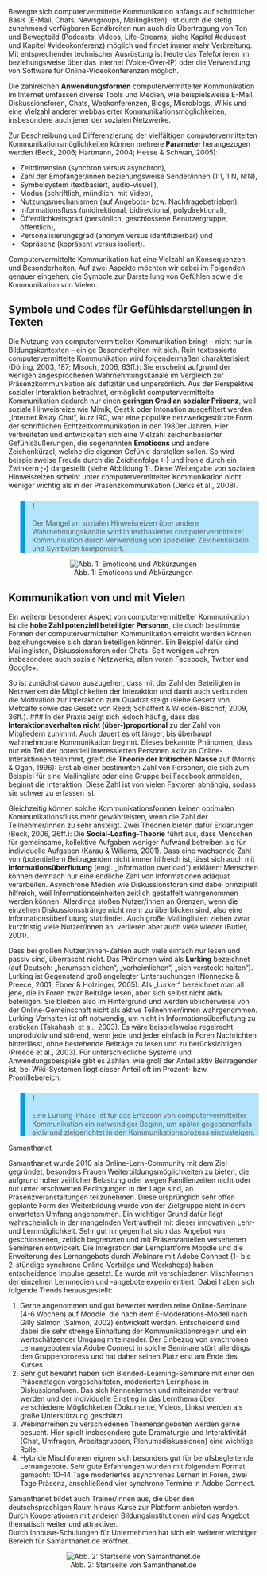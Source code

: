 <!-- filename: 02_Computervermittelte_Kommunikation.md -->
<!-- title: Computervermittelte Kommunikation -->

Bewegte sich computervermittelte Kommunikation anfangs auf schriftlicher Basis (E-Mail, Chats, Newsgroups, Mailinglisten), ist durch die stetig zunehmend verfügbaren Bandbreiten nun auch die Übertragung von Ton und Bewegtbild (Podcasts, Videos, Life-Streams; siehe Kapitel #educast und Kapitel #videokonferenz) möglich und findet immer mehr Verbreitung. Mit entsprechender technischer Ausrüstung ist heute das Telefonieren im beziehungsweise über das Internet (Voice-Over-IP) oder die Verwendung von Software für Online-Videokonferenzen möglich.

Die zahlreichen **Anwendungsformen** computervermittelter Kommunikation im Internet umfassen diverse Tools und Medien, wie beispielsweise E-Mail, Diskussionsforen, Chats, Webkonferenzen, Blogs, Microblogs, Wikis und eine Vielzahl anderer webbasierter Kommunikationsmöglichkeiten, insbesondere auch jener der sozialen Netzwerke.

Zur Beschreibung und Differenzierung der vielfältigen computervermittelten Kommunikationsmöglichkeiten können mehrere **Parameter** herangezogen werden (Beck, 2006; Hartmann, 2004; Hesse &amp; Schwan, 2005):

- Zeitdimension (synchron versus asynchron),
- Zahl der Empfänger/innen beziehungsweise Sender/innen (1:1, 1:N, N:N),
- Symbolsystem (textbasiert, audio-visuell),
- Modus (schriftlich, mündlich, mit Video),
- Nutzungsmechanismen (auf Angebots- bzw. Nachfragebetrieben),
- Informationsfluss (unidirektional, bidirektional, polydirektional),
- Öffentlichkeitsgrad (persönlich, geschlossene Benutzergruppe, öffentlich),
- Personalisierungsgrad (anonym versus identifizierbar) und
- Kopräsenz (kopräsent versus isoliert).

Computervermittelte Kommunikation hat eine Vielzahl an Konsequenzen und Besonderheiten. Auf zwei Aspekte möchten wir dabei im Folgenden genauer eingehen: die Symbole zur Darstellung von Gefühlen sowie die Kommunikation von Vielen.

## Symbole und Codes für Gefühlsdarstellungen in Texten

Die Nutzung von computervermittelter Kommunikation bringt – nicht nur in Bildungskontexten – einige Besonderheiten mit sich. Rein textbasierte computervermittelte Kommunikation wird folgendermaßen charakterisiert (Döring, 2003, 187; Misoch, 2006, 63ff.): Sie erscheint aufgrund der wenigen angesprochenen Wahrnehmungskanäle im Vergleich zur Präsenzkommunikation als defizitär und unpersönlich. Aus der Perspektive sozialer Interaktion betrachtet, ermöglicht computervermittelte Kommunikation dadurch nur einen **geringen Grad an sozialer Präsenz**, weil soziale Hinweisreize wie Mimik, Gestik oder Intonation ausgefiltert werden. „Internet Relay Chat“, kurz IRC, war eine populäre netzwerkgestützte Form der schriftlichen Echtzeitkommunikation in den 1980er Jahren. Hier verbreiteten und entwickelten sich eine Vielzahl zeichenbasierter Gefühlsäußerungen, die sogenannten **Emoticons** und andere Zeichenkürzel, welche die eigenen Gefühle darstellen sollen. So wird beispielsweise Freude durch die Zeichenfolge **:-)** und Ironie durch ein Zwinkern **;-)** dargestellt (siehe Abbildung 1). Diese Weitergabe von sozialen Hinweisreizen scheint unter computervermittelter Kommunikation nicht weniger wichtig als in der Präsenzkommunikation (Derks et al., 2008).

<blockquote style="background: #B3E5FC; border-left: 10px solid #039BE5">

### !

Der Mangel an sozialen Hinweisreizen über andere Wahrnehmungskanäle wird in textbasierter computervermittelter Kommunikation durch Verwendung von speziellen Zeichenkürzeln und Symbolen kompensiert.

</blockquote>

<center><figure>
  <img src="https://raw.githubusercontent.com/ed-tech-at/L3T/refs/heads/main/15_Kommunikation_und_Moderation/img/01_Emoticons_und_Abkürzungen.png" alt="Abb. 1: Emoticons und Abkürzungen">
  <figcaption>Abb. 1: Emoticons und Abkürzungen</figcaption>
</figure></center>


## Kommunikation von und mit Vielen

Ein weiterer besonderer Aspekt von computervermittelter Kommunikation ist die **hohe Zahl potenziell beteiligter Personen**, die durch bestimmte Formen der computervermittelten Kommunikation erreicht werden können beziehungsweise sich daran beteiligen können. Ein Beispiel dafür sind Mailinglisten, Diskussionsforen oder Chats. Seit wenigen Jahren insbesondere auch soziale Netzwerke, allen voran Facebook, Twitter und Google+.

So ist zunächst davon auszugehen, dass mit der Zahl der Beteiligten in Netzwerken die Möglichkeiten der Interaktion und damit auch verbunden die Motivation zur Interaktion zum Quadrat steigt (siehe Gesetz von Metcalfe sowie das Gesetz von Reed; Schaffert &amp; Wieden-Bischof, 2009, 36ff.). ### In der Praxis zeigt sich jedoch häufig, dass das **Interaktionsverhalten nicht (über-)proportional** zu der Zahl von Mitgliedern zunimmt. Auch dauert es oft länger, bis überhaupt wahrnehmbare Kommunikation beginnt. Dieses bekannte Phänomen, dass nur ein Teil der potentiell interessierten Personen aktiv an Online-Interaktionen teilnimmt, greift die **Theorie der kritischen Masse** auf (Morris &amp; Ogan, 1996): Erst ab einer bestimmten Zahl von Personen, die sich zum Beispiel für eine Mailingliste oder eine Gruppe bei Facebook anmelden, beginnt die Interaktion. Diese Zahl ist von vielen Faktoren abhängig, sodass sie schwer zu erfassen ist.

Gleichzeitig können solche Kommunikationsformen keinen optimalen Kommunikationsfluss mehr gewährleisten, wenn die Zahl der Teilnehmer/innen zu sehr ansteigt. Zwei Theorien bieten dafür Erklärungen (Beck, 2006, 26ff.): Die **Social-Loafing-Theorie** führt aus, dass Menschen für gemeinsame, kollektive Aufgaben weniger Aufwand betreiben als für individuelle Aufgaben (Karau &amp; Wiliams, 2001). Dass eine wachsende Zahl von (potentiellen) Beitragenden nicht immer hilfreich ist, lässt sich auch mit **Informationsüberflutung** (engl. „information overload“) erklären: Menschen können demnach nur eine endliche Zahl von Informationen adäquat verarbeiten. Asynchrone Medien wie Diskussionsforen sind dabei prinzipiell hilfreich, weil Informationseinheiten zeitlich gestaffelt wahrgenommen werden können. Allerdings stoßen Nutzer/innen an Grenzen, wenn die einzelnen Diskussionsstränge nicht mehr zu überblicken sind, also eine Informationsüberflutung stattfindet. Auch große Mailinglisten ziehen zwar kurzfristig viele Nutzer/innen an, verlieren aber auch viele wieder (Butler, 2001).

Dass bei großen Nutzer/innen-Zahlen auch viele einfach nur lesen und passiv sind, überrascht nicht. Das Phänomen wird als **Lurking** bezeichnet (auf Deutsch: „herumschleichen“, „verheimlichen“, „sich versteckt halten“). Lurking ist Gegenstand groß angelegter Untersuchungen (Nonnecke &amp; Preece, 2001; Ebner &amp; Holzinger, 2005). Als „Lurker“ bezeichnet man all jene, die in Foren zwar Beiträge lesen, aber sich selbst nicht aktiv beteiligen. Sie bleiben also im Hintergrund und werden üblicherweise von der Online-Gemeinschaft nicht als aktive Teilnehmer/innen wahrgenommen. Lurking-Verhalten ist oft notwendig, um nicht in Informationsüberflutung zu ersticken (Takahashi et al., 2003). Es wäre beispielsweise regelrecht unproduktiv und störend, wenn jede und jeder einfach in Foren Nachrichten hinterlässt, ohne bestehende Beiträge zu lesen und zu berücksichtigen (Preece et al., 2003). Für unterschiedliche Systeme und Anwendungsbeispiele gibt es Zahlen, wie groß der Anteil aktiv Beitragender ist, bei Wiki-Systemen liegt dieser Anteil oft im Prozent- bzw. Promillebereich.

<blockquote style="background: #B3E5FC; border-left: 10px solid #039BE5">

### !

Eine Lurking-Phase ist für das Erfassen von computervermittelter Kommunikation ein notwendiger Beginn, um später gegebenenfalls aktiv und zielgerichtet in den Kommunikationsprozess einzusteigen.

</blockquote>

Samanthanet

Samanthanet wurde 2010 als Online-Lern-Community mit dem Ziel gegründet, besonders Frauen Weiterbildungsmöglichkeiten zu bieten, die aufgrund hoher zeitlicher Belastung oder wegen Familienzeiten nicht oder nur unter erschwerten Bedingungen in der Lage sind, an Präsenzveranstaltungen teilzunehmen. Diese ursprünglich sehr offen geplante Form der Weiterbildung wurde von der Zielgruppe nicht in dem erwarteten Umfang angenommen. Ein wichtiger Grund dafür liegt wahrscheinlich in der mangelnden Vertrautheit mit dieser innovativen Lehr- und Lernmöglichkeit. Sehr gut hingegen hat sich das Angebot von geschlossenen, zeitlich begrenzten und mit Präsenzanteilen versehenen Seminaren entwickelt. Die Integration der Lernplattform Moodle und die Erweiterung des Lernangebots durch Webinare mit Adobe Connect (1- bis 2-stündige synchrone Online-Vorträge und Workshops) haben entscheidende Impulse gesetzt. Es wurde mit verschiedenen Mischformen der einzelnen Lernmedien und -angebote experimentiert. Dabei haben sich folgende Trends herausgestellt:

</blockquote>

1. Gerne angenommen und gut bewertet werden reine Online-Seminare (4-6 Wochen) auf Moodle, die nach dem E-Moderations-Modell nach Gilly Salmon (Salmon, 2002) entwickelt werden. Entscheidend sind dabei die sehr strenge Einhaltung der Kommunikationsregeln und ein wertschätzender Umgang miteinander. Der Einbezug von synchronen Lernangeboten via Adobe Connect in solche Seminare stört allerdings den Gruppenprozess und hat daher seinen Platz erst am Ende des Kurses.
2. Sehr gut bewährt haben sich Blended-Learning-Seminare mit einer den Präsenztagen vorgeschalteten, moderierten Lernphase in Diskussionsforen. Das sich Kennenlernen und miteinander vertraut werden und der individuelle Einstieg in das Lernthema über verschiedene Möglichkeiten (Dokumente, Videos, Links) werden als große Unterstützung geschätzt.
3. Webinarreihen zu verschiedenen Themenangeboten werden gerne besucht. Hier spielt insbesondere gute Dramaturgie und Interaktivität (Chat, Umfragen, Arbeitsgruppen, Plenumsdiskussionen) eine wichtige Rolle.
4. Hybride Mischformen eignen sich besonders gut für berufsbegleitende Lernangebote. Sehr gute Erfahrungen wurden mit folgendem Format gemacht: 10–14 Tage moderiertes asynchrones Lernen in Foren, zwei Tage Präsenz, anschließend vier synchrone Termine in Adobe Connect.

Samanthanet bildet auch Trainer/innen aus, die über den deutschsprachigen Raum hinaus Kurse zur Plattform anbieten werden. Durch Kooperationen mit anderen Bildungsinstitutionen wird das Angebot thematisch weiter und attraktiver.  
Durch Inhouse-Schulungen für Unternehmen hat sich ein weiterer wichtiger Bereich für Samanthanet.de eröffnet.

<center><figure>
  <img src="https://raw.githubusercontent.com/ed-tech-at/L3T/refs/heads/main/15_Kommunikation_und_Moderation/img/02_Startseite_von_Samanthanetde.jpg" alt="Abb. 2: Startseite von Samanthanet.de">
  <figcaption>Abb. 2: Startseite von Samanthanet.de</figcaption>
</figure></center>

